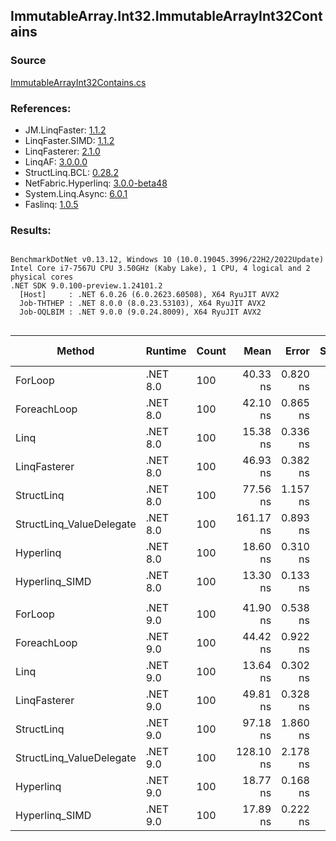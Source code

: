 ﻿## ImmutableArray.Int32.ImmutableArrayInt32Contains

### Source
[ImmutableArrayInt32Contains.cs](../LinqBenchmarks/ImmutableArray/Int32/ImmutableArrayInt32Contains.cs)

### References:
- JM.LinqFaster: [1.1.2](https://www.nuget.org/packages/JM.LinqFaster/1.1.2)
- LinqFaster.SIMD: [1.1.2](https://www.nuget.org/packages/LinqFaster.SIMD/1.0.3)
- LinqFasterer: [2.1.0](https://www.nuget.org/packages/LinqFasterer/2.1.0)
- LinqAF: [3.0.0.0](https://www.nuget.org/packages/LinqAF/3.0.0.0)
- StructLinq.BCL: [0.28.2](https://www.nuget.org/packages/StructLinq/0.28.2)
- NetFabric.Hyperlinq: [3.0.0-beta48](https://www.nuget.org/packages/NetFabric.Hyperlinq/3.0.0-beta48)
- System.Linq.Async: [6.0.1](https://www.nuget.org/packages/System.Linq.Async/6.0.1)
- Faslinq: [1.0.5](https://www.nuget.org/packages/Faslinq/1.0.5)

### Results:
```

BenchmarkDotNet v0.13.12, Windows 10 (10.0.19045.3996/22H2/2022Update)
Intel Core i7-7567U CPU 3.50GHz (Kaby Lake), 1 CPU, 4 logical and 2 physical cores
.NET SDK 9.0.100-preview.1.24101.2
  [Host]     : .NET 6.0.26 (6.0.2623.60508), X64 RyuJIT AVX2
  Job-THTHEP : .NET 8.0.0 (8.0.23.53103), X64 RyuJIT AVX2
  Job-OQLBIM : .NET 9.0.0 (9.0.24.8009), X64 RyuJIT AVX2


```
| Method                   | Runtime  | Count | Mean      | Error    | StdDev   | Median    | Ratio        | RatioSD | Gen0   | Allocated | Alloc Ratio |
|------------------------- |--------- |------ |----------:|---------:|---------:|----------:|-------------:|--------:|-------:|----------:|------------:|
| ForLoop                  | .NET 8.0 | 100   |  40.33 ns | 0.820 ns | 1.037 ns |  40.01 ns |     baseline |         |      - |         - |          NA |
| ForeachLoop              | .NET 8.0 | 100   |  42.10 ns | 0.865 ns | 0.675 ns |  42.22 ns | 1.04x slower |   0.03x |      - |         - |          NA |
| Linq                     | .NET 8.0 | 100   |  15.38 ns | 0.336 ns | 0.502 ns |  15.23 ns | 2.60x faster |   0.08x |      - |         - |          NA |
| LinqFasterer             | .NET 8.0 | 100   |  46.93 ns | 0.382 ns | 0.425 ns |  46.82 ns | 1.16x slower |   0.03x | 0.2142 |     448 B |          NA |
| StructLinq               | .NET 8.0 | 100   |  77.56 ns | 1.157 ns | 1.332 ns |  77.20 ns | 1.92x slower |   0.03x | 0.0153 |      32 B |          NA |
| StructLinq_ValueDelegate | .NET 8.0 | 100   | 161.17 ns | 0.893 ns | 0.746 ns | 161.18 ns | 3.97x slower |   0.13x |      - |         - |          NA |
| Hyperlinq                | .NET 8.0 | 100   |  18.60 ns | 0.310 ns | 0.242 ns |  18.55 ns | 2.19x faster |   0.06x | 0.0153 |      32 B |          NA |
| Hyperlinq_SIMD           | .NET 8.0 | 100   |  13.30 ns | 0.133 ns | 0.148 ns |  13.27 ns | 3.04x faster |   0.07x |      - |         - |          NA |
|                          |          |       |           |          |          |           |              |         |        |           |             |
| ForLoop                  | .NET 9.0 | 100   |  41.90 ns | 0.538 ns | 0.420 ns |  41.74 ns |     baseline |         |      - |         - |          NA |
| ForeachLoop              | .NET 9.0 | 100   |  44.42 ns | 0.922 ns | 1.062 ns |  44.01 ns | 1.07x slower |   0.03x |      - |         - |          NA |
| Linq                     | .NET 9.0 | 100   |  13.64 ns | 0.302 ns | 0.662 ns |  13.24 ns | 3.02x faster |   0.14x |      - |         - |          NA |
| LinqFasterer             | .NET 9.0 | 100   |  49.81 ns | 0.328 ns | 0.322 ns |  49.79 ns | 1.19x slower |   0.01x | 0.2142 |     448 B |          NA |
| StructLinq               | .NET 9.0 | 100   |  97.18 ns | 1.860 ns | 1.827 ns |  96.61 ns | 2.32x slower |   0.04x | 0.0153 |      32 B |          NA |
| StructLinq_ValueDelegate | .NET 9.0 | 100   | 128.10 ns | 2.178 ns | 2.508 ns | 128.08 ns | 3.06x slower |   0.07x |      - |         - |          NA |
| Hyperlinq                | .NET 9.0 | 100   |  18.77 ns | 0.168 ns | 0.149 ns |  18.77 ns | 2.24x faster |   0.02x | 0.0153 |      32 B |          NA |
| Hyperlinq_SIMD           | .NET 9.0 | 100   |  17.89 ns | 0.222 ns | 0.273 ns |  17.78 ns | 2.34x faster |   0.05x |      - |         - |          NA |
